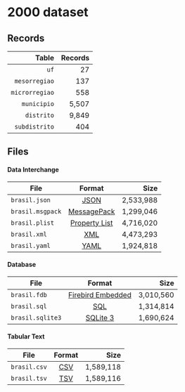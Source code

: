 # 2000 dataset

## Records

|          Table | Records |
| --------------:| -------:|
|           `uf` |      27 |
|  `mesorregiao` |     137 |
| `microrregiao` |     558 |
|    `municipio` |   5,507 |
|     `distrito` |   9,849 |
|  `subdistrito` |     404 |

## Files

#### Data Interchange

| File             | Format                                                       |      Size |
| ---------------- |:------------------------------------------------------------:| ---------:|
| `brasil.json`    | [JSON](https://en.wikipedia.org/wiki/JSON)                   | 2,533,988 |
| `brasil.msgpack` | [MessagePack](https://en.wikipedia.org/wiki/MessagePack)     | 1,299,046 |
| `brasil.plist`   | [Property List](https://en.wikipedia.org/wiki/Property_list) | 4,716,020 |
| `brasil.xml`     | [XML](https://en.wikipedia.org/wiki/XML)                     | 4,473,293 |
| `brasil.yaml`    | [YAML](https://en.wikipedia.org/wiki/YAML)                   | 1,924,818 |

#### Database

| File             | Format                                                                                 |      Size |
| ---------------- |:--------------------------------------------------------------------------------------:| ---------:|
| `brasil.fdb`     | [Firebird Embedded](https://en.wikipedia.org/wiki/Embedded_database#Firebird_Embedded) | 3,010,560 |
| `brasil.sql`     | [SQL](https://en.wikipedia.org/wiki/SQL)                                               | 1,314,814 |
| `brasil.sqlite3` | [SQLite 3](https://en.wikipedia.org/wiki/SQLite)                                       | 1,690,624 |

#### Tabular Text

| File         | Format                                                      |      Size |
| ------------ |:-----------------------------------------------------------:| ---------:|
| `brasil.csv` | [CSV](https://en.wikipedia.org/wiki/Comma-separated_values) | 1,589,118 |
| `brasil.tsv` | [TSV](https://en.wikipedia.org/wiki/Tab-separated_values)   | 1,589,116 |
